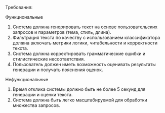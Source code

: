 Требования:

Функциональные
1. Система должна генерировать текст на основе пользовательских запросов и параметров (тема, стиль, длина).
2. Фильтрация текста по качеству с использованием классификатора должна включать метрики логики, читабельности и корректности текста.
3. Система должна корректировать грамматические ошибки и стилистические несоответствия.
4. Пользователь должен иметь возможность оценивать результаты генерации и получать пояснения оценок.

Нефункциональные
1. Время отклика системы должно быть не более 5 секунд для генерации и оценки текста.
2. Система должна быть легко масштабируемой для обработки множества запросов.
